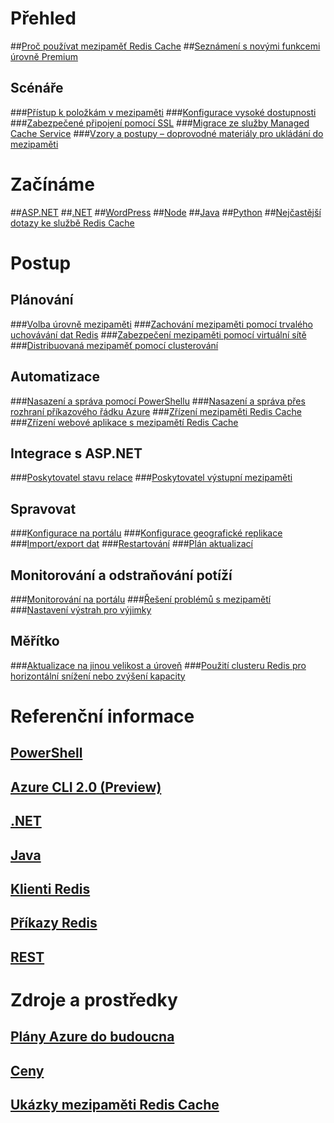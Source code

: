 # Přehled
##[Proč používat mezipaměť Redis Cache](https://azure.microsoft.com/services/cache/)
##[Seznámení s novými funkcemi úrovně Premium](cache-premium-tier-intro.md)
## Scénáře
###[Přístup k položkám v mezipaměti](cache-dotnet-how-to-use-azure-redis-cache.md#add-and-retrieve-objects-from-the-cache)
###[Konfigurace vysoké dostupnosti](https://azure.microsoft.com/pricing/details/cache/)
###[Zabezpečené připojení pomocí SSL](cache-dotnet-how-to-use-azure-redis-cache.md#connect-to-the-cache)
###[Migrace ze služby Managed Cache Service](cache-migrate-to-redis.md)
###[Vzory a postupy – doprovodné materiály pro ukládání do mezipaměti](../best-practices-caching.md?toc=%2fazure%2fredis-cache%2ftoc.json)


# Začínáme
##[ASP.NET](cache-web-app-howto.md)
##[.NET](cache-dotnet-how-to-use-azure-redis-cache.md)
##[WordPress](../app-service-web/web-sites-connect-to-redis-using-memcache-protocol.md?toc=%2fazure%2fredis-cache%2ftoc.json)
##[Node](cache-nodejs-get-started.md)
##[Java](cache-java-get-started.md)
##[Python](cache-python-get-started.md)
##[Nejčastější dotazy ke službě Redis Cache](cache-faq.md)

# Postup
## Plánování
###[Volba úrovně mezipaměti](cache-faq.md#what-redis-cache-offering-and-size-should-i-use)
###[Zachování mezipaměti pomocí trvalého uchovávání dat Redis](cache-how-to-premium-persistence.md)
###[Zabezpečení mezipaměti pomocí virtuální sítě](cache-how-to-premium-vnet.md)
###[Distribuovaná mezipaměť pomocí clusterování](cache-how-to-premium-clustering.md)
## Automatizace
###[Nasazení a správa pomocí PowerShellu](cache-howto-manage-redis-cache-powershell.md)
###[Nasazení a správa přes rozhraní příkazového řádku Azure](cli-samples.md)
###[Zřízení mezipaměti Redis Cache](cache-redis-cache-arm-provision.md)
###[Zřízení webové aplikace s mezipamětí Redis Cache](cache-web-app-arm-with-redis-cache-provision.md)
## Integrace s ASP.NET
###[Poskytovatel stavu relace](cache-aspnet-session-state-provider.md)
###[Poskytovatel výstupní mezipaměti](cache-aspnet-output-cache-provider.md)
## Spravovat
###[Konfigurace na portálu](cache-configure.md)
###[Konfigurace geografické replikace](cache-how-to-geo-replication.md)
###[Import/export dat](cache-how-to-import-export-data.md)
###[Restartování](cache-administration.md#reboot)
###[Plán aktualizací](cache-administration.md#schedule-updates)
## Monitorování a odstraňování potíží
###[Monitorování na portálu](cache-how-to-monitor.md)
###[Řešení problémů s mezipamětí](cache-how-to-troubleshoot.md)
###[Nastavení výstrah pro výjimky](cache-how-to-monitor.md#operations-and-alerts)
## Měřítko
###[Aktualizace na jinou velikost a úroveň](cache-how-to-scale.md)
###[Použití clusteru Redis pro horizontální snížení nebo zvýšení kapacity](cache-how-to-premium-clustering.md)

# Referenční informace
## [PowerShell](/powershell/module/azurerm.rediscache)
## [Azure CLI 2.0 (Preview)](/cli/azure/redis)
## [.NET](/dotnet/api/microsoft.azure.management.redis)
## [Java](/java/api/com.microsoft.azure.management.redis._redis_cache)
## [Klienti Redis](http://redis.io/clients)
## [Příkazy Redis](http://redis.io/commands#)
## [REST](https://docs.microsoft.com/rest/api/redis/)

# Zdroje a prostředky
## [Plány Azure do budoucna](https://azure.microsoft.com/roadmap/?category=databases)
## [Ceny](https://azure.microsoft.com/pricing/details/cache/)
## [Ukázky mezipaměti Redis Cache](cache-redis-samples.md)


